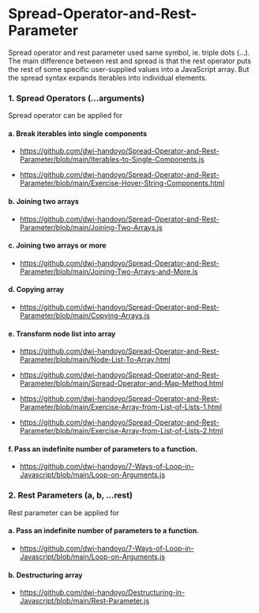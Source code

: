 # Spread-Operator-and-Rest-Parameter

Spread operator and rest parameter used same symbol, ie. triple dots (...). The main difference between rest and spread is that the rest operator puts the rest of some specific user-supplied values into a JavaScript array. But the spread syntax expands iterables into individual elements.

### 1. Spread Operators (...arguments) 

  Spread operator can be applied for

#### a. Break iterables into single components

* https://github.com/dwi-handoyo/Spread-Operator-and-Rest-Parameter/blob/main/Iterables-to-Single-Components.js
   
* https://github.com/dwi-handoyo/Spread-Operator-and-Rest-Parameter/blob/main/Exercise-Hover-String-Components.html

#### b. Joining two arrays

* https://github.com/dwi-handoyo/Spread-Operator-and-Rest-Parameter/blob/main/Joining-Two-Arrays.js

#### c. Joining two arrays or more
   
* https://github.com/dwi-handoyo/Spread-Operator-and-Rest-Parameter/blob/main/Joining-Two-Arrays-and-More.js
   
#### d. Copying array
  
* https://github.com/dwi-handoyo/Spread-Operator-and-Rest-Parameter/blob/main/Copying-Arrays.js
   
#### e. Transform node list into array

* https://github.com/dwi-handoyo/Spread-Operator-and-Rest-Parameter/blob/main/Node-List-To-Array.html
   
* https://github.com/dwi-handoyo/Spread-Operator-and-Rest-Parameter/blob/main/Spread-Operator-and-Map-Method.html
   
* https://github.com/dwi-handoyo/Spread-Operator-and-Rest-Parameter/blob/main/Exercise-Array-from-List-of-Lists-1.html
   
* https://github.com/dwi-handoyo/Spread-Operator-and-Rest-Parameter/blob/main/Exercise-Array-from-List-of-Lists-2.html

 #### f. Pass an indefinite number of parameters to a function.

* https://github.com/dwi-handoyo/7-Ways-of-Loop-in-Javascript/blob/main/Loop-on-Arguments.js

### 2. Rest Parameters (a, b, ...rest) 

  Rest parameter can be applied for

#### a. Pass an indefinite number of parameters to a function.

* https://github.com/dwi-handoyo/7-Ways-of-Loop-in-Javascript/blob/main/Loop-on-Arguments.js

#### b. Destructuring array

* https://github.com/dwi-handoyo/Destructuring-in-Javascript/blob/main/Rest-Parameter.js



   
